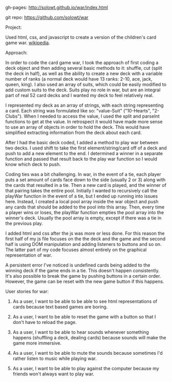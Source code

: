 gh-pages: http://solowt.github.io/war/index.html

git repo: https://github.com/solowt/war

Project:

Used html, css, and javascript to create a version of the children's card game war. [wikipedia](https://en.wikipedia.org/wiki/War_(card_game)).

Approach:

In order to code the card game war, I took the approach of first coding a deck object and then adding several basic methods to it: shuffle, cut (split the deck in half), as well as the ability to create a new deck with a variable number of ranks (a normal deck would have 13 ranks: 2-10, ace, jack, queen, king).  I also used an array of suits, which could be easily modified to add custom suits to the deck.  Suits play no role in war, but are an integral part of real 52 card decks and I wanted my deck to feel relatively real.

I represented my deck as an array of strings, with each string representing a card.  Each string was formulated like so: "value-Suit" ("10-Hearts", "2-Clubs").  When I needed to access the value, I used the split and parseInt functions to get at the value.  In retrospect it would have made more sense to use an array of objects in order to hold the deck.  This would have simplified extracting information from the deck about each card.

After I had the basic deck coded, I added a method to play war between two decks.  I used shift to take the first element/string/card off of a deck and push to add a new element to the end.  I determined a winner in a separate function and passed that result back to the play war function so I would know which deck to push.

Coding ties was a bit challenging.  In war, in the event of a tie, each player puts a set amount of cards face down to the side (usually 2 or 3) along with the cards that resulted in a tie.  Then a new card is played, and the winner of that pairing takes the entire pool.  Initially I wanted to recursively call the playWar function in the event of a tie, but I ended up running into issues here.  Instead, I created a local pool array inside the war object and push any cards that should be added to the pool into this array.  Then, every time a player wins or loses, the playWar function empties the pool array into the winner's deck.  Usually the pool array is empty, except if there was a tie in the previous play.

I added html and css after the js was more or less done.  For this reason the first half of my js file focuses on the the deck and the game and the second half is using DOM manipulation and adding listeners to buttons and so on.  The latter part of my code focuses almost entirely on the graphical representation of war.

A persistent error I've noticed is undefined cards being added to the winning deck if the game ends in a tie.  This doesn't happen consistently.  It's also possible to break the game by pushing buttons in a certain order.  However, the game can be reset with the new game button if this happens.

User stories for war:

1. As a user, I want to be able to be able to see html representations of cards because text based games are boring.

2. As a user, I want to be able to reset the game with a button so that I don't have to reload the page.

3. As a user, I want to be able to hear sounds whenever something happens (shuffling a deck, dealing cards) because sounds will make the game more immersive.

4. As a user, I want to be able to mute the sounds because sometimes I'd rather listen to music while playing war.

5. As a user, I want to be able to play against the computer because my friends won't always want to play war.
